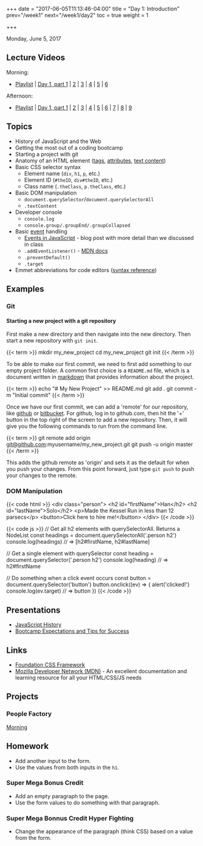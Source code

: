 +++
date = "2017-06-05T11:13:46-04:00"
title = "Day 1: Introduction"
prev="/week1"
next="/week1/day2"
toc = true
weight = 1

+++

<date>Monday, June 5, 2017</date>

## Lecture Videos

Morning:

* [Playlist](https://www.youtube.com/playlist?list=PLuT2TqJuwaY9SEkynJl1LudbfzWqc4l84) | [Day 1, part 1](https://www.youtube.com/watch?v=mhtpxtVSwfg&index=1&list=PLuT2TqJuwaY9SEkynJl1LudbfzWqc4l84) | [2](https://www.youtube.com/watch?v=9XobHYaiqFs&list=PLuT2TqJuwaY9SEkynJl1LudbfzWqc4l84&index=2) | [3](https://www.youtube.com/watch?v=A_ZQ2vNJVgM&list=PLuT2TqJuwaY9SEkynJl1LudbfzWqc4l84&index=3) | [4](https://www.youtube.com/watch?v=BmLs_5G1y2E&list=PLuT2TqJuwaY9SEkynJl1LudbfzWqc4l84&index=4) | [5](https://www.youtube.com/watch?v=OxNNiwMyKtA&list=PLuT2TqJuwaY9SEkynJl1LudbfzWqc4l84&index=5) | [6](https://www.youtube.com/watch?v=O6jH7kvNiqs&list=PLuT2TqJuwaY9SEkynJl1LudbfzWqc4l84&index=6)

Afternoon:

* [Playlist](https://www.youtube.com/playlist?list=PLuT2TqJuwaY9uIH9AFDZUyfalE-tY8REa) | [Day 1, part 1](https://www.youtube.com/watch?v=q_K_XXxfcsE&index=1&list=PLuT2TqJuwaY9uIH9AFDZUyfalE-tY8REa) | [2](https://www.youtube.com/watch?v=gX8YH7xXOqo&index=2&list=PLuT2TqJuwaY9uIH9AFDZUyfalE-tY8REa) | [3](https://www.youtube.com/watch?v=qQRQ4SwRLqA&index=3&list=PLuT2TqJuwaY9uIH9AFDZUyfalE-tY8REa) | [4](https://www.youtube.com/watch?v=UdofFaQQV4Y&index=4&list=PLuT2TqJuwaY9uIH9AFDZUyfalE-tY8REa) | [5](https://www.youtube.com/watch?v=A8_DUjAaNDE&index=5&list=PLuT2TqJuwaY9uIH9AFDZUyfalE-tY8REa) | [6](https://www.youtube.com/watch?v=N4iPjyE6Hic&index=6&list=PLuT2TqJuwaY9uIH9AFDZUyfalE-tY8REa) | [7](https://www.youtube.com/watch?v=spGLEQyrC5M&index=7&list=PLuT2TqJuwaY9uIH9AFDZUyfalE-tY8REa) | [8](https://www.youtube.com/watch?v=3JqiHc3aHuw&index=8&list=PLuT2TqJuwaY9uIH9AFDZUyfalE-tY8REa) | [9](https://www.youtube.com/watch?v=r5xS1HdC7c4&index=9&list=PLuT2TqJuwaY9uIH9AFDZUyfalE-tY8REa)

## Topics

* History of JavaScript and the Web
* Getting the most out of a coding bootcamp
* Starting a project with git
* Anatomy of an HTML element ([tags](https://developer.mozilla.org/en-US/docs/Web/HTML/Element), [attributes](https://developer.mozilla.org/en-US/docs/Web/HTML/Attributes), [text content](https://developer.mozilla.org/en-US/docs/Web/API/Node/textContent))
* Basic CSS selector syntax
  * Element name (`div`, `h1`, `p`, etc.)
  * Element ID (`#theID`, `div#theID`, etc.)
  * Class name (`.theClass`, `p.theClass`, etc.)
* Basic DOM manipulation
  * `document.querySelector`/`document.querySelectorAll`
  * `.textContent`
* Developer console
  * `console.log`
  * `console.group/.groupEnd/.groupCollapsed`
* Basic [event](https://www.w3schools.com/js/js_events.asp) handling
  * [Events in JavaScript](https://www.kirupa.com/html5/javascript_events.htm) - blog post with more detail than we discussed in class
  * `.addEventListener()` - [MDN docs](https://developer.mozilla.org/en-US/docs/Web/API/EventTarget/addEventListener)
  * `.preventDefault()`
  * `.target`
* Emmet abbreviations for code editors ([syntax reference](https://docs.emmet.io/abbreviations/syntax/))

## Examples

### Git

#### Starting a new project with a git repository

First make a new directory and then navigate into the new directory.  Then start a new repository with `git init`.

{{< term >}}
mkdir my_new_project
cd my_new_project
git init
{{< /term >}}

To be able to make our first commit, we need to first add something to our empty project folder.  A common first choice is a `README.md` file, which is a document written in [markdown](https://guides.github.com/features/mastering-markdown/) that provides information about the project.

{{< term >}}
echo "# My New Project" >> README.md
git add .
git commit -m "Initial commit"
{{< /term >}}

Once we have our first commit, we can add a 'remote' for our repository, like [github](https://github.com) or [bitbucket](https://bitbucket.org/).  For github, log in to github.com, then hit the '+' button in the top right of the screen to add a new repository.  Then, it will give you the following commands to run from the command line.

{{< term >}}
git remote add origin git@github.com:myusername/my_new_project.git
git push -u origin master
{{< /term >}}

This adds the github remote as 'origin' and sets it as the default for when you push your changes.  From this point forward, just type `git push` to push your changes to the remote.

### DOM Manipulation
{{< code html >}}
&lt;div class=&quot;person&quot;&gt;
  &lt;h2 id=&quot;firstName&quot;>Han&lt;/h2&gt;
  &lt;h2 id=&quot;lastName&quot;>Solo&lt;/h2&gt;
  &lt;p>Made the Kessel Run in less than 12 parsecs&lt;/p&gt;
  &lt;button>Click here to hire me!&lt;/button&gt;
&lt;/div&gt;
{{< /code >}}

{{< code js >}}
// Get all h2 elements with querySelectorAll. Returns a NodeList
const headings = document.querySelectorAll('.person h2')
console.log(headings) 
// => [h2#firstName, h2#lastName]

// Get a single element with querySelector
const heading = document.querySelector('.person h2')
console.log(heading)
// => h2#firstName

// Do something when a click event occurs
const button = document.querySelector('button')
button.onclick((ev) => {
  alert('clicked!')
  console.log(ev.target)
  // => button
})
{{< /code >}}

## Presentations
* <a target="_blank" href="/history-of-the-web.pdf">JavaScript History</a>
* <a target="_blank" href="/bootcamp-success.pdf">Bootcamp Expectations and Tips for Success</a>

## Links
* [Foundation CSS Framework](http://foundation.zurb.com)
* [Mozilla Developer Network (MDN)](https://developer.mozilla.org/en-US/) - An excellent documentation and learning resource for all your HTML/CSS/JS needs

## Projects

### People Factory
[Morning](https://github.com/xtbc17s2/people-factory/tree/f1df2ad6cd6f97755e9c79262ccfaa3dcbd6ac79)

## Homework

* Add another input to the form.
* Use the values from both inputs in the `h1`.

### Super Mega Bonus Credit

* Add an empty paragraph to the page.
* Use the form values to do something with that paragraph.

### Super Mega Bonnus Credit Hyper Fighting

* Change the appearance of the paragraph (think CSS) based on a value from the form.
